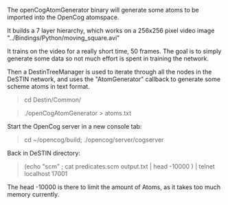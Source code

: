 The openCogAtomGenerator binary will generate some atoms to be imported into the OpenCog atomspace.

It builds a 7 layer hierarchy, which works on a 256x256 pixel video image "../Bindings/Python/moving_square.avi"

It trains on the video for a really short time, 50 frames. The goal is to simply generate some data so not much effort is spent in training the network.

Then a DestinTreeManager is used to iterate through all the nodes in the DeSTIN network, and uses the "AtomGenerator" callback to generate some scheme atoms in text format.

> cd Destin/Common/

> ./openCogAtomGenerator > atoms.txt

Start the OpenCog server in a new console tab:

> cd ~/opencog/build; ./opencog/server/cogserver

Back in DeSTIN directory:

> (echo "scm" ; cat predicates.scm output.txt | head -10000 ) | telnet localhost 17001

The head -10000 is there to limit the amount of Atoms, as it takes too much memory currently.
